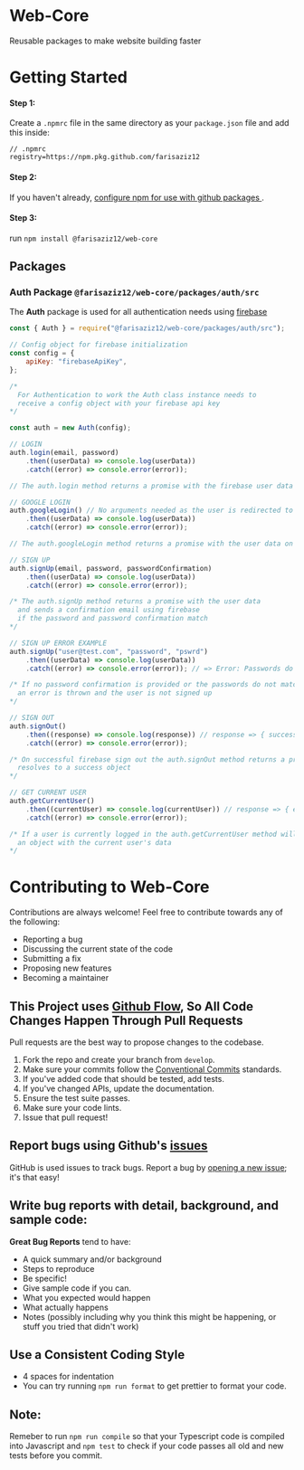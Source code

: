 # Web-Core

Reusable packages to make website building faster

# Getting Started

#### Step 1:

Create a `.npmrc` file in the same directory as your `package.json` file and add this inside:

```
// .npmrc
registry=https://npm.pkg.github.com/farisaziz12
```

#### Step 2:

If you haven't already, [configure npm for use with github packages ](https://docs.github.com/en/free-pro-team@latest/packages/using-github-packages-with-your-projects-ecosystem/configuring-npm-for-use-with-github-packages).

#### Step 3:

run `npm install @farisaziz12/web-core`

## Packages

### Auth Package `@farisaziz12/web-core/packages/auth/src`

The **Auth** package is used for all authentication needs using [firebase](https://firebase.google.com/docs/web/setup)

```javascript
const { Auth } = require("@farisaziz12/web-core/packages/auth/src");

// Config object for firebase initialization
const config = {
    apiKey: "firebaseApiKey",
};

/*
  For Authentication to work the Auth class instance needs to
  receive a config object with your firebase api key
*/

const auth = new Auth(config);

// LOGIN
auth.login(email, password)
    .then((userData) => console.log(userData))
    .catch((error) => console.error(error));

// The auth.login method returns a promise with the firebase user data

// GOOGLE LOGIN
auth.googleLogin() // No arguments needed as the user is redirected to a google login
    .then((userData) => console.log(userData))
    .catch((error) => console.error(error));

// The auth.googleLogin method returns a promise with the user data on successful redirect and login

// SIGN UP
auth.signUp(email, password, passwordConfirmation)
    .then((userData) => console.log(userData))
    .catch((error) => console.error(error));

/* The auth.signUp method returns a promise with the user data
  and sends a confirmation email using firebase
  if the password and password confirmation match
*/

// SIGN UP ERROR EXAMPLE
auth.signUp("user@test.com", "password", "pswrd")
    .then((userData) => console.log(userData))
    .catch((error) => console.error(error)); // => Error: Passwords do not match

/* If no password confirmation is provided or the passwords do not match
  an error is thrown and the user is not signed up
*/

// SIGN OUT
auth.signOut()
    .then((response) => console.log(response)) // response => { success: true }
    .catch((error) => console.error(error));

/* On successful firebase sign out the auth.signOut method returns a promise which
  resolves to a success object
*/

// GET CURRENT USER
auth.getCurrentUser()
    .then((currentUser) => console.log(currentUser)) // response => { email: "xxx@xxx.com", ... }
    .catch((error) => console.error(error));

/* If a user is currently logged in the auth.getCurrentUser method will return
  an object with the current user's data
*/
```

# Contributing to Web-Core

Contributions are always welcome! Feel free to contribute towards any of the following:

-   Reporting a bug
-   Discussing the current state of the code
-   Submitting a fix
-   Proposing new features
-   Becoming a maintainer

## This Project uses [Github Flow](https://guides.github.com/introduction/flow/index.html), So All Code Changes Happen Through Pull Requests

Pull requests are the best way to propose changes to the codebase.

1. Fork the repo and create your branch from `develop`.
2. Make sure your commits follow the [Conventional Commits](https://www.conventionalcommits.org/en/v1.0.0/) standards.
3. If you've added code that should be tested, add tests.
4. If you've changed APIs, update the documentation.
5. Ensure the test suite passes.
6. Make sure your code lints.
7. Issue that pull request!

## Report bugs using Github's [issues](https://github.com/farisaziz12/web-core/issues)

GitHub is used issues to track bugs. Report a bug by [opening a new issue](https://github.com/farisaziz12/web-core/issues/new); it's that easy!

## Write bug reports with detail, background, and sample code:

**Great Bug Reports** tend to have:

-   A quick summary and/or background
-   Steps to reproduce
-   Be specific!
-   Give sample code if you can.
-   What you expected would happen
-   What actually happens
-   Notes (possibly including why you think this might be happening, or stuff you tried that didn't work)

## Use a Consistent Coding Style

-   4 spaces for indentation
-   You can try running `npm run format` to get prettier to format your code.

## Note:

Remeber to run `npm run compile` so that your Typescript code is compiled into Javascript and `npm test` to check if your code passes all old and new tests before you commit.
